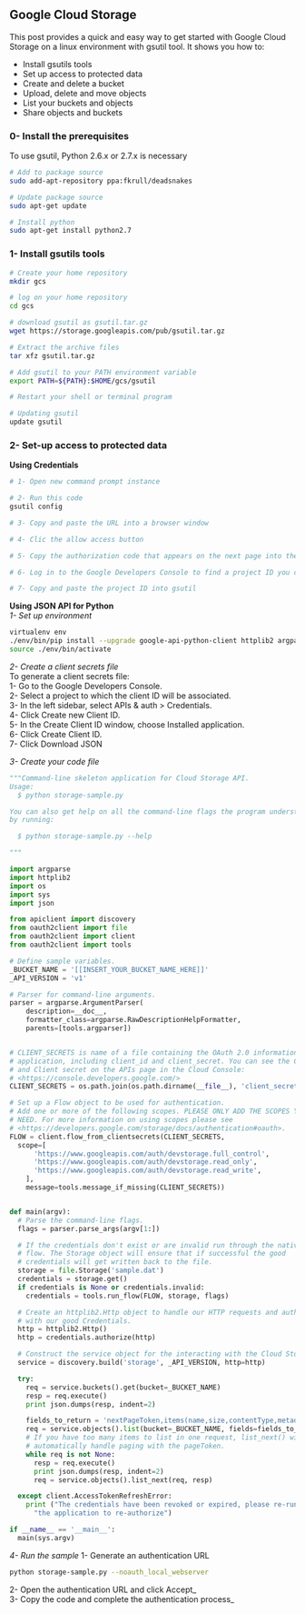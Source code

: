 ## Google Cloud Storage
This post provides a quick and easy way to get started with Google Cloud Storage on a linux environment with gsutil tool. It shows you how to:
- Install gsutils tools
- Set up access to protected data
- Create and delete a bucket
- Upload, delete and move objects
- List your buckets and objects
- Share objects and buckets


### 0- Install the prerequisites
To use gsutil, Python 2.6.x or 2.7.x is necessary

```sh
# Add to package source
sudo add-apt-repository ppa:fkrull/deadsnakes

# Update package source
sudo apt-get update

# Install python
sudo apt-get install python2.7
```

### 1- Install gsutils tools
```sh
# Create your home repository
mkdir gcs

# log on your home repository
cd gcs

# download gsutil as gsutil.tar.gz
wget https://storage.googleapis.com/pub/gsutil.tar.gz

# Extract the archive files
tar xfz gsutil.tar.gz

# Add gsutil to your PATH environment variable
export PATH=${PATH}:$HOME/gcs/gsutil

# Restart your shell or terminal program

# Updating gsutil
update gsutil
```

### 2- Set-up access to protected data
**Using Credentials**
```sh
# 1- Open new command prompt instance  

# 2- Run this code  
gsutil config  

# 3- Copy and paste the URL into a browser window  

# 4- Clic the allow access button  

# 5- Copy the authorization code that appears on the next page into the gsutil prompt and press Enter

# 6- Log in to the Google Developers Console to find a project ID you can specify as the default project

# 7- Copy and paste the project ID into gsutil

```

**Using JSON API for Python**  
_1- Set up environment_
```sh
virtualenv env
./env/bin/pip install --upgrade google-api-python-client httplib2 argparse
source ./env/bin/activate
```

_2- Create a client secrets file_  
To generate a client secrets file:    
1- Go to the Google Developers Console.    
2- Select a project to which the client ID will be associated.  
3- In the left sidebar, select APIs & auth > Credentials.  
4- Click Create new Client ID.  
5- In the Create Client ID window, choose Installed application.  
6- Click Create Client ID.  
7- Click Download JSON  

_3- Create your code file_
```python
"""Command-line skeleton application for Cloud Storage API.
Usage:
  $ python storage-sample.py

You can also get help on all the command-line flags the program understands
by running:

  $ python storage-sample.py --help

"""

import argparse
import httplib2
import os
import sys
import json

from apiclient import discovery
from oauth2client import file
from oauth2client import client
from oauth2client import tools

# Define sample variables.
_BUCKET_NAME = '[[INSERT_YOUR_BUCKET_NAME_HERE]]'
_API_VERSION = 'v1'

# Parser for command-line arguments.
parser = argparse.ArgumentParser(
    description=__doc__,
    formatter_class=argparse.RawDescriptionHelpFormatter,
    parents=[tools.argparser])


# CLIENT_SECRETS is name of a file containing the OAuth 2.0 information for this
# application, including client_id and client_secret. You can see the Client ID
# and Client secret on the APIs page in the Cloud Console:
# <https://console.developers.google.com/>
CLIENT_SECRETS = os.path.join(os.path.dirname(__file__), 'client_secrets.json')

# Set up a Flow object to be used for authentication.
# Add one or more of the following scopes. PLEASE ONLY ADD THE SCOPES YOU
# NEED. For more information on using scopes please see
# <https://developers.google.com/storage/docs/authentication#oauth>.
FLOW = client.flow_from_clientsecrets(CLIENT_SECRETS,
  scope=[
      'https://www.googleapis.com/auth/devstorage.full_control',
      'https://www.googleapis.com/auth/devstorage.read_only',
      'https://www.googleapis.com/auth/devstorage.read_write',
    ],
    message=tools.message_if_missing(CLIENT_SECRETS))


def main(argv):
  # Parse the command-line flags.
  flags = parser.parse_args(argv[1:])

  # If the credentials don't exist or are invalid run through the native client
  # flow. The Storage object will ensure that if successful the good
  # credentials will get written back to the file.
  storage = file.Storage('sample.dat')
  credentials = storage.get()
  if credentials is None or credentials.invalid:
    credentials = tools.run_flow(FLOW, storage, flags)

  # Create an httplib2.Http object to handle our HTTP requests and authorize it
  # with our good Credentials.
  http = httplib2.Http()
  http = credentials.authorize(http)

  # Construct the service object for the interacting with the Cloud Storage API.
  service = discovery.build('storage', _API_VERSION, http=http)

  try:
    req = service.buckets().get(bucket=_BUCKET_NAME)
    resp = req.execute()
    print json.dumps(resp, indent=2)

    fields_to_return = 'nextPageToken,items(name,size,contentType,metadata(my-key))'
    req = service.objects().list(bucket=_BUCKET_NAME, fields=fields_to_return)
    # If you have too many items to list in one request, list_next() will
    # automatically handle paging with the pageToken.
    while req is not None:
      resp = req.execute()
      print json.dumps(resp, indent=2)
      req = service.objects().list_next(req, resp)

  except client.AccessTokenRefreshError:
    print ("The credentials have been revoked or expired, please re-run"
      "the application to re-authorize")

if __name__ == '__main__':
  main(sys.argv)
```

_4- Run the sample_
1- Generate an authentication URL  
```sh
python storage-sample.py --noauth_local_webserver
```
2- Open the authentication URL and click Accept_  
3- Copy the code and complete the authentication process_  
